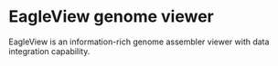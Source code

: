 # EagleView genome viewer

EagleView is an information-rich genome assembler viewer with data integration capability.
